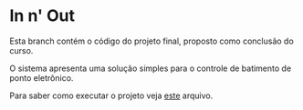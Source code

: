 # In n' Out

Esta branch contém o código do projeto final, proposto como conclusão do curso.

O sistema apresenta uma solução simples para o controle de batimento de ponto eletrônico.

Para saber como executar o projeto veja [este](https://github.com/marcelsby/cod3r-curso-php/blob/innout-projeto-final/INSTALL.md) arquivo.



